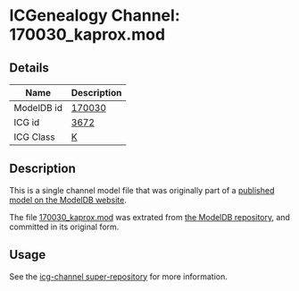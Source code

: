 # ICGenealogy Channel: 170030\_kaprox.mod

## Details

Name | Description
---- | -----------
ModelDB id | [170030](http://senselab.med.yale.edu/ModelDB/ShowModel.cshtml?model=170030)
ICG id | [3672](http://icg.neurotheory.ox.ac.uk/channels/1/3672)
ICG Class | [K](http://icg.neurotheory.ox.ac.uk/channels/1)

## Description

This is a single channel model file that was originally part of a [published model on the ModelDB website](http://senselab.med.yale.edu/mModelDB/ShowModel.cshtml?model=170030).

The file [170030\_kaprox.mod](170030_kaprox.mod) was extrated from [the ModelDB repository](http://senselab.med.yale.edu/ModelDB/ShowModel.cshtml?model=170030), and committed in its original form.

## Usage

See the [icg-channel super-repository](https://github.com/icgenealogy/icg-channels) for more information.